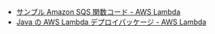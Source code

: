 - [サンプル Amazon SQS 関数コード - AWS Lambda](https://docs.aws.amazon.com/ja_jp/lambda/latest/dg/with-sqs-create-package.html#with-sqs-example-deployment-pkg-java)
- [Java の AWS Lambda デプロイパッケージ - AWS Lambda](https://docs.aws.amazon.com/ja_jp/lambda/latest/dg/java-package.html)
